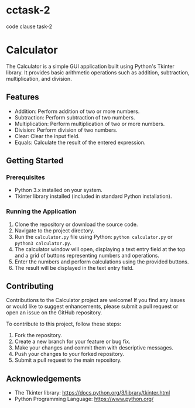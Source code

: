 # cctask-2
code clause task-2
# Calculator

The Calculator is a simple GUI application built using Python's Tkinter library. It provides basic arithmetic operations such as addition, subtraction, multiplication, and division.

## Features

- Addition: Perform addition of two or more numbers.
- Subtraction: Perform subtraction of two numbers.
- Multiplication: Perform multiplication of two or more numbers.
- Division: Perform division of two numbers.
- Clear: Clear the input field.
- Equals: Calculate the result of the entered expression.

## Getting Started

### Prerequisites

- Python 3.x installed on your system.
- Tkinter library installed (included in standard Python installation).

### Running the Application

1. Clone the repository or download the source code.
2. Navigate to the project directory.
3. Run the `calculator.py` file using Python: `python calculator.py` or `python3 calculator.py`.
4. The calculator window will open, displaying a text entry field at the top and a grid of buttons representing numbers and operations.
5. Enter the numbers and perform calculations using the provided buttons.
6. The result will be displayed in the text entry field.

## Contributing

Contributions to the Calculator project are welcome! If you find any issues or would like to suggest enhancements, please submit a pull request or open an issue on the GitHub repository.

To contribute to this project, follow these steps:

1. Fork the repository.
2. Create a new branch for your feature or bug fix.
3. Make your changes and commit them with descriptive messages.
4. Push your changes to your forked repository.
5. Submit a pull request to the main repository.
## Acknowledgements

- The Tkinter library: https://docs.python.org/3/library/tkinter.html
- Python Programming Language: https://www.python.org/

